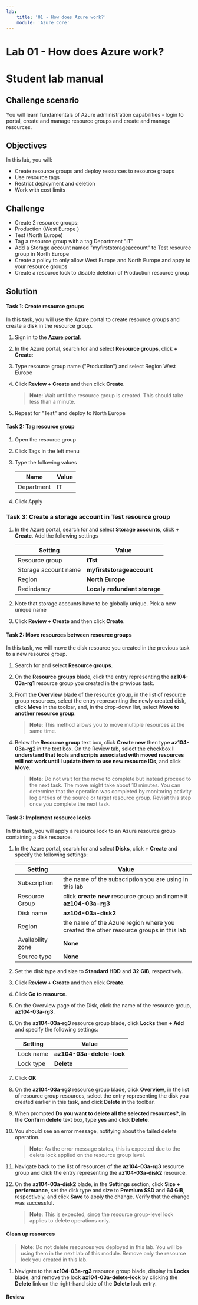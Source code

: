 ```yaml
---
lab:
    title: '01 - How does Azure work?'
    module: 'Azure Core'
---
```


# Lab 01 - How does Azure work?
# Student lab manual

## Challenge scenario

You will learn fundamentals of Azure administration capabilities - login to portal, create and manage resource groups and create and manage resources. 

## Objectives

In this lab, you will:

+ Create resource groups and deploy resources to resource groups
+ Use resource tags
+ Restrict deployment and deletion
+ Work with cost limits



## Challenge

+ Create 2 resource groups:
+ Production (West Europe )
+ Test (North Europe)
+ Tag a resource group with a tag Department "IT"
+ Add a Storage account named "myfirststorageaccount" to Test resource group in North Europe
+ Create a policy to only allow West Europe  and North Europe and appy to your resource groups
+ Create a resource lock to disable deletion of Production resource group



## Solution


#### Task 1: Create resource groups

In this task, you will use the Azure portal to create resource groups and create a disk in the resource group.

1. Sign in to the [**Azure portal**](http://portal.azure.com).

1. In the Azure portal, search for and select **Resource groups**, click **+ Create**:

1. Type resource group name ("Production") and select Region West Europe

1. Click **Review + Create** and then click **Create**.

    >**Note**: Wait until the resource group is created. This should take less than a minute.

1. Repeat for "Test" and deploy to North Europe


#### Task 2: Tag resource group

1. Open the resource group
1. Click Tags in the left menu
1. Type the following values

    |Name|Value|
    |---|---|
    |Department| IT |

1. Click Apply

### Task 3: Create a storage account in Test resource group

1. In the Azure portal, search for and select **Storage accounts**, click **+ Create**. Add the following settings

    |Setting|Value|
    |---|---|
    |Resource group| **tTst** |
    |Storage account name| **myfirststorageaccount** |
    |Region| **North Europe** |
    |Redindancy| **Localy redundant storage** |

1. Note that storage accounts have to be globally unique. Pick a new unique name

1. Click **Review + Create** and then click **Create**.


#### Task 2: Move resources between resource groups 

In this task, we will move the disk resource you created in the previous task to a new resource group. 

1. Search for and select **Resource groups**. 

1. On the **Resource groups** blade, click the entry representing the **az104-03a-rg1** resource group you created in the previous task.

1. From the **Overview** blade of the resource group, in the list of resource group resources, select the entry representing the newly created disk, click **Move** in the toolbar, and, in the drop-down list, select **Move to another resource group**.

    >**Note**: This method allows you to move multiple resources at the same time. 

1. Below the **Resource group** text box, click **Create new** then type **az104-03a-rg2** in the text box. On the Review tab, select the checkbox **I understand that tools and scripts associated with moved resources will not work until I update them to use new resource IDs**, and click **Move**.

    >**Note**: Do not wait for the move to complete but instead proceed to the next task. The move might take about 10 minutes. You can determine that the operation was completed by monitoring activity log entries of the source or target resource group. Revisit this step once you complete the next task.

#### Task 3: Implement resource locks

In this task, you will apply a resource lock to an Azure resource group containing a disk resource.

1. In the Azure portal, search for and select **Disks**, click **+ Create** and specify the following settings:

    |Setting|Value|
    |---|---|
    |Subscription| the name of the subscription you are using in this lab |
    |Resource Group| click **create new** resource group and name it **az104-03a-rg3** |
    |Disk name| **az104-03a-disk2** |
    |Region| the name of the Azure region where you created the other resource groups in this lab |
    |Availability zone| **None** |
    |Source type| **None** |

1. Set the disk type and size to **Standard HDD** and **32 GiB**, respectively.

1. Click **Review + Create** and then click **Create**.

1. Click **Go to resource**.

1. On the Overview page of the Disk, click the name of the resource group, **az104-03a-rg3**.

1. On the **az104-03a-rg3** resource group blade, click **Locks** then **+ Add** and specify the following settings:

    |Setting|Value|
    |---|---|
    |Lock name| **az104-03a-delete-lock** |
    |Lock type| **Delete** |
    
1. Click **OK**    

1. On the **az104-03a-rg3** resource group blade, click **Overview**, in the list of resource group resources, select the entry representing the disk you created earlier in this task, and click **Delete** in the toolbar. 

1. When prompted **Do you want to delete all the selected resources?**, in the **Confirm delete** text box, type **yes** and click **Delete**.

1. You should see an error message, notifying about the failed delete operation. 

    >**Note**: As the error message states, this is expected due to the delete lock applied on the resource group level.

1. Navigate back to the list of resources of the **az104-03a-rg3** resource group and click the entry representing the **az104-03a-disk2** resource. 

1. On the **az104-03a-disk2** blade, in the **Settings** section, click **Size + performance**, set the disk type and size to **Premium SSD** and **64 GiB**, respectively, and click **Save** to apply the change. Verify that the change was successful.

    >**Note**: This is expected, since the resource group-level lock applies to delete operations only. 

#### Clean up resources

   >**Note**: Do not delete resources you deployed in this lab. You will be using them in the next lab of this module. Remove only the resource lock you created in this lab.

1. Navigate to the **az104-03a-rg3** resource group blade, display its **Locks** blade, and remove the lock **az104-03a-delete-lock** by clicking the **Delete** link on the right-hand side of the **Delete** lock entry.

#### Review


